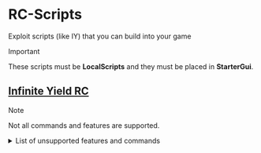 # RC-Scripts
Exploit scripts (like IY) that you can build into your game

> [!IMPORTANT]
> These scripts must be **LocalScripts** and they must be placed in **StarterGui**.


## [Infinite Yield RC](https://github.com/MaxxusX/RC-Scripts/blob/main/Infinite%20Yield%20RC.lua)
> [!NOTE]
> Not all commands and features are supported.
<details>
<summary>List of unsupported features and commands</summary>

### Unsupported features
* Plugins
* Saving

### Unsupported commands
- bang - will not be added due to moderation
- naked - will not be added due to moderation
- keepiy
- serverhop
- record
- screenshot
- togglefullscreen
- savegame
- clearerrors
- antikick
- antiteleport
- setfpscap
- noclipcam
- noprompts
- use2022materials
- nohead
- spoofwalkspeed
- spoofjumppower
- olddex
- dex
- remotespy -- will be (maybe) supported in the future
- audiologger
- fireclickdetectors
- fireproximityprompts
- instantproximityprompts
- clearhats
- vr
- givetools
- firetouchinterest
- chatlogs -- might work??
- handlekill
- autoclick
- clearnilinstances
- freezeunanchored
- thawunanchored
- tpunanchored
- autokeypress
- addplugin
- reloadplugin
- console
<br><sub>These are just the ones I know of, please open an issue if you find one that isn't on this list.</sub>
</details>
